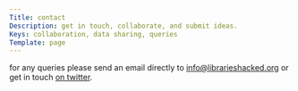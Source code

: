 ```yaml
---
Title: contact
Description: get in touch, collaborate, and submit ideas.
Keys: collaboration, data sharing, queries
Template: page
---
```


for any queries please send an email directly to [info@librarieshacked.org](mailto:info@librarieshacked.org) or get in touch [on twitter](https://twitter.com/librarieshacked).
